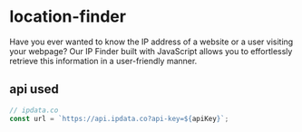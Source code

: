 # location-finder

Have you ever wanted to know the IP address of a website or a user visiting your webpage? Our IP Finder built with JavaScript allows you to effortlessly retrieve this information in a user-friendly manner.

## api used

```javascript
// ipdata.co
const url = `https://api.ipdata.co?api-key=${apiKey}`;
```
